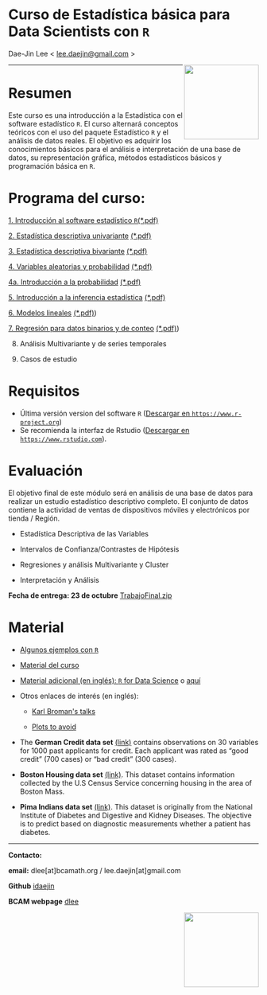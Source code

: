 # **Curso de Estadística básica para Data Scientists con `R`**
Dae-Jin Lee < lee.daejin@gmail.com >  
  
<img src="http://www.datahack.es/wp-content/uploads/2015/10/LogoWhite.png" style="width: 150px;" align="right">

----------------------------

# Resumen

Este curso es una introducción a la Estadística con el software estadístico `R`. El curso alternará conceptos teóricos con el uso del paquete Estadístico `R` y el análisis de datos reales. El objetivo es adquirir los conocimientos básicos para el análisis e interpretación de una base de datos, su representación gráfica, métodos estadísticos básicos y programación básica en `R`.

# Programa del curso:

  [1. Introducción al software estadístico `R`](http://idaejin.github.io/bcam-courses/R/datahack/Modulo1/tema1.html)[(*.pdf)](http://idaejin.github.io/bcam-courses/R/datahack/Modulo1/tema1.pdf)
  
  [2. Estadística descriptiva univariante](http://idaejin.github.io/bcam-courses/R/datahack/Modulo1/tema2.html) [(*.pdf)](http://idaejin.github.io/bcam-courses/R/datahack/Modulo1/tema2.pdf)
  
  [3.  Estadística descriptiva bivariante](http://idaejin.github.io/bcam-courses/R/datahack/Modulo1/tema3.html) [(*.pdf)](http://idaejin.github.io/bcam-courses/R/datahack/Modulo1/tema3.pdf)
  
  [4.  Variables aleatorias y probabilidad](http://idaejin.github.io/bcam-courses/R/datahack/Modulo1/tema4.html) [(*.pdf)](http://idaejin.github.io/bcam-courses/R/datahack/Modulo1/tema4.pdf)
  
  [4a.  Introducción a la probabilidad](http://idaejin.github.io/bcam-courses/R/datahack/Modulo1/tema4a.html) [(*.pdf)](http://idaejin.github.io/bcam-courses/R/datahack/Modulo1/tema4a.pdf)
  
  [5.  Introducción a la inferencia estadística](http://idaejin.github.io/bcam-courses/R/datahack/Modulo1/tema5.html) [(*.pdf)](http://idaejin.github.io/bcam-courses/R/datahack/Modulo1/tema5.pdf)
  
  [6.  Modelos lineales](http://idaejin.github.io/bcam-courses/R/datahack/Modulo1/tema6.html) [(*.pdf)](http://idaejin.github.io/bcam-courses/R/datahack/Modulo1/tema6.pdf))
  
  [7.  Regresión para datos binarios y de conteo](http://idaejin.github.io/bcam-courses/R/datahack/Modulo1/tema7.html) [(*.pdf)](http://idaejin.github.io/bcam-courses/R/datahack/Modulo1/tema7.pdf))
  
  8.  Análisis Multivariante y de series temporales
  
  9.  Casos de estudio
  
  
  
# Requisitos

  * Última versión version del software `R` (<a href="https://www.r-project.org" target="_blank">Descargar en `https://www.r-project.org`</a>)
  * Se recomienda la interfaz de Rstudio (<a href="https://www.rstudio.com" target="_blank">Descargar en `https://www.rstudio.com`</a>).
  
# Evaluación 

El objetivo final de este módulo será en análisis de una base de datos para realizar un estudio estadístico descriptivo completo. El conjunto de datos contiene la actividad de ventas de dispositivos móviles y electrónicos por tienda / Región.

  - Estadística Descriptiva de las Variables
  
  - Intervalos de Confianza/Contrastes de Hipótesis
  
  - Regresiones y análisis Multivariante y Cluster
  
  - Interpretación y Análisis

**Fecha de entrega: 23 de octubre**
[TrabajoFinal.zip](http://idaejin.github.io/bcam-courses/R/datahack/TrabajoFinal.zip)


<!---

```r
install.packages(c("MASS","DAAG","effects","ggplot2","gdata","foreign","Hmisc","xlsx","psych","graphics","gplots","calibrate","corrplot","RgoogleMaps","ggmap"))
```
--->


<!--* **Download all material** [here](http://idaejin.github.io/bcam-courses/neiker-2016/material.zip)
-->


# Material

  * [Algunos ejemplos con `R`](http://idaejin.github.io/bcam-courses/R/intro/examples.html)

  * [Material del curso](http://idaejin.github.io/bcam-courses/R/datahack)


  * [Material adicional (en inglés): `R` for Data Science](http://r4ds.had.co.nz/) o [aquí](http://courses.had.co.nz/)

  * Otros enlaces de interés (en inglés):
  
      + [Karl Broman's talks](http://kbroman.org/pages/talks.html)
      
      + [Plots to avoid](http://genomicsclass.github.io/book/pages/plots_to_avoid.html)
      
  * The **German Credit data set** [(link)](http://ftp.ics.uci.edu/pub/machine-learning-databases/statlog/german/) contains observations on 30 variables for 1000 past applicants for credit. Each applicant was rated as “good credit” (700 cases) or “bad credit” (300 cases).
  
  * **Boston Housing data set** [(link)](http://lib.stat.cmu.edu/datasets/boston). This dataset contains information collected by the U.S Census Service concerning housing in the area of Boston Mass.
  
  * **Pima Indians data set** [(link)](https://archive.ics.uci.edu/ml/machine-learning-databases/pima-indians-diabetes/pima-indians-diabetes.data). This dataset is originally from the National Institute of Diabetes and Digestive and Kidney Diseases. The objective is to predict based on diagnostic measurements whether a patient has diabetes.
  
-----------------------------------------------------

**Contacto:**

  **email:** dlee[at]bcamath.org / lee.daejin[at]gmail.com

  **Github** [idaejin](https://github.com/idaejin/)

  **BCAM webpage** [dlee](http://www.bcamath.org/en/people/dlee)

<img src="https://media.licdn.com/media/AAEAAQAAAAAAAATvAAAAJGVlNjhkYzFkLThlZWItNDkwYi1hZDIyLWY3YTgxNGEyNzlkNg.png" style="width: 150px;" align="right">


